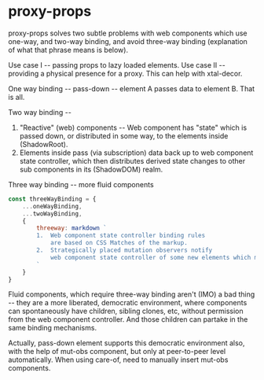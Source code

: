 # proxy-props

proxy-props solves two subtle problems with web components which use one-way, and two-way binding, and avoid three-way binding (explanation of what that phrase means is below).

Use case I -- passing props to lazy loaded elements.
Use case II -- providing a physical presence for a proxy.  This can help with xtal-decor.

One way binding -- pass-down -- element A passes data to element B. That is all.

Two way binding -- 

1.  "Reactive" (web) components -- Web component has "state" which is passed down, or distributed in some way, to the elements inside (ShadowRoot).
2.  Elements inside pass (via subscription) data back up to web component state controller, which then distributes derived state changes to other sub components in its (ShadowDOM) realm.

Three way binding -- more fluid components

```JavaScript
const threeWayBinding = {
    ...oneWayBinding,
    ...twoWayBinding,
    {
        threeway: markdown `
        1.  Web component state controller binding rules 
            are based on CSS Matches of the markup.
        2.  Strategically placed mutation observers notify 
            web component state controller of some new elements which match 
        `
    }
}
```

Fluid components, which require three-way binding aren't (IMO) a bad thing -- they are a more liberated, democratic  environment, where components can spontaneously have children, sibling clones, etc, without permission from the web component controller.  And those children can partake in the same binding mechanisms.

Actually, pass-down element supports this democratic environment also, with the help of mut-obs component, but only at peer-to-peer level automatically. When using care-of, need to manually insert mut-obs components.



